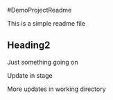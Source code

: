 #DemoProjectReadme

This is a simple readme file

## Heading2

Just something going on

Update in stage

More updates in working directory


